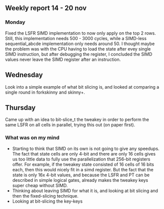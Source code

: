 ## Weekly report 14 - 20 nov

### Monday

Fixed the LSFR SIMD implementation to now only apply on the top 2 rows. Still, this implementation needs 500 - 3000
cycles, while a SIMD-less sequential_abcde implementation only needs around 50. I thought maybe the problem was with the CPU
having to load the state after evey single SIMD instruction, but after debugging the register, I concluded the SIMD
values never leave the SIMD register after an instruction.

## Wednesday

Look into a simple example of what bit slicing is, and looked at comparing a single round in forkskinny and skinny+.

## Thursday 
Came up with an idea to bit-slice_t the tweakey in order to perform the same LSFR on all cells in parallel,
trying this out (on paper first).

### What was on my mind

- Starting to think that SIMD on its own is not going to give any speedups. The fact that state cells are only 4-bit
  and there are only 16 cells gives us too little data to fully use the parallelization that 256-bit registers offer.
  For example, if the tweakey state consisted of 16 cells of 16 bits each, then this would nicely fit in a simd
  register. But the fact that the state is only 16x 4-bit values, and because the LSFR and PT can be described in simple
  logical gates, already makes the tweakey keys super cheap without SIMD.
- Thinking about leaving SIMD for what it is, and looking at bit slicing and then the fixed-slicing technique.
- Looking at bit-slicing the key-keys